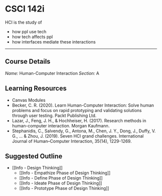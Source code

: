 # CSCI 142i

HCI is the study of

- how ppl use tech
- how tech affects ppl
- how interfaces mediate these interactions

---

## Course Details

*Name:* Human-Computer Interaction
*Section:* A

## Learning Resources

- Canvas Modules
- Becker, C. R. (2020). Learn Human-Computer Interaction: Solve human problems and focus on rapid prototyping and validating solutions through user testing. Packt Publishing Ltd.
- Lazar, J., Feng, J. H., & Hochheiser, H. (2017). Research methods in human-computer interaction. Morgan Kaufmann.
- Stephanidis, C., Salvendy, G., Antona, M., Chen, J. Y., Dong, J., Duffy, V. G., ... & Zhou, J. (2019). Seven HCI grand challenges. International Journal of Human–Computer Interaction, 35(14), 1229-1269.

## Suggested Outline

- [[Info - Design Thinking]]
    - [[Info - Empathize Phase of Design Thinking]]
    - [[Info - Define Phase of Design Thinking]]
    - [[Info - Ideate Phase of Design Thinking]]
    - [[Info - Prototype Phase of Design Thinking]]